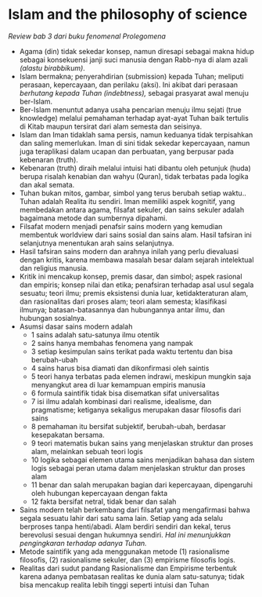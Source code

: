 # Islam and the philosophy of science
_Review bab 3 dari buku fenomenal Prolegomena_


- Agama (din) tidak sekedar konsep, namun diresapi sebagai makna hidup sebagai konsekuensi janji suci manusia dengan Rabb-nya di alam azali _(alastu birabbikum)_. 
- Islam bermakna; penyerahdirian (submission) kepada Tuhan; meliputi perasaan, kepercayaan, dan perilaku (aksi). Ini akibat dari perasaan _berhutang kepada Tuhan (indebtness),_ sebagai prasyarat awal menuju ber-Islam.
- Ber-Islam menuntut adanya usaha pencarian menuju ilmu sejati (true knowledge) melalui pemahaman terhadap ayat-ayat Tuhan baik tertulis di Kitab maupun tersirat dari alam semesta dan seisinya.
- Islam dan Iman tidaklah sama persis, namun keduanya tidak terpisahkan dan saling memerlukan. Iman di sini tidak sekedar kepercayaan, namun juga teraplikasi dalam ucapan dan perbuatan, yang berpusar pada kebenaran (truth).
- Kebenaran (truth) diraih melalui intuisi hati dibantu oleh petunjuk (huda) berupa risalah kenabian dan wahyu (Quran), tidak terbatas pada logika dan akal semata. 
- Tuhan bukan mitos, gambar, simbol yang terus berubah setiap waktu.. Tuhan adalah Realita itu sendiri. Iman memiliki aspek kognitif, yang membedakan antara agama, filsafat sekuler, dan sains sekuler adalah bagaimana metode dan sumbernya dipahami.
- Filsafat modern menjadi penafsir sains modern yang kemudian membentuk worldview dari sains sosial dan sains alam. Hasil tafsiran ini selanjutnya menentukan arah sains selanjutnya.
- Hasil tafsiran sains modern dan arahnya inilah yang perlu dievaluasi dengan kritis, karena membawa masalah besar dalam sejarah intelektual dan religius manusia.
- Kritik ini mencakup konsep, premis dasar, dan simbol; aspek rasional dan empiris; konsep nilai dan etika; penafsiran terhadap asal usul segala sesuatu; teori ilmu; premis eksistensi dunia luar, ketidakteraturan alam, dan rasionalitas dari proses alam; teori alam semesta; klasifikasi ilmunya; batasan-batasannya dan hubungannya antar ilmu, dan hubungan sosialnya.
- Asumsi dasar sains modern adalah
	- 1 sains adalah satu-satunya ilmu otentik
	- 2 sains hanya membahas fenomena yang nampak
	- 3 setiap kesimpulan sains terikat pada waktu tertentu dan bisa berubah-ubah
	- 4 sains harus bisa diamati dan dikonfirmasi oleh saintis
	- 5 teori hanya terbatas pada elemen indrawi, meskipun mungkin saja menyangkut area di luar kemampuan empiris manusia
	- 6 formula saintifik tidak bisa disematkan sifat universalitas
	- 7 isi ilmu adalah kombinasi dari realisme, idealisme, dan pragmatisme; ketiganya sekaligus merupakan dasar filosofis dari sains
	- 8 pemahaman itu bersifat subjektif, berubah-ubah, berdasar kesepakatan bersama. 
	- 9 teori matematis bukan sains yang menjelaskan struktur dan proses alam, melainkan sebuah teori logis
	- 10 logika sebagai elemen utama sains menjadikan bahasa dan sistem logis sebagai peran utama dalam menjelaskan struktur dan proses alam
	- 11 benar dan salah merupakan bagian dari kepercayaan, dipengaruhi oleh hubungan kepercayaan dengan fakta
	- 12 fakta bersifat netral, tidak benar dan salah
- Sains modern telah berkembang dari filsafat yang mengafirmasi bahwa segala sesuatu lahir dari satu sama lain. Setiap yang ada selalu berproses tanpa henti/abadi. Alam berdiri sendiri dan kekal, terus berevolusi sesuai dengan hukumnya sendiri. _Hal ini menunjukkan pengingkaran terhadap adanya Tuhan._
- Metode saintifik yang ada  menggunakan metode (1) rasionalisme filosofis, (2) rasionalisme sekuler, dan (3) empirisme filosofis logis.
- Realitas dari sudut pandang Rasionalisme dan Empirisme terbentuk karena adanya pembatasan realitas ke dunia alam satu-satunya; tidak bisa mencakup realita lebih tinggi seperti intuisi dan Tuhan